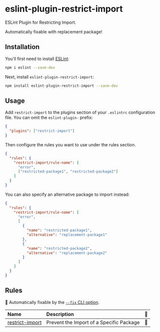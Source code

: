 # eslint-plugin-restrict-import

ESLint Plugin for Restricting Import.

Automatically fixable with replacement package!

## Installation

You'll first need to install [ESLint](https://eslint.org/):

```sh
npm i eslint --save-dev
```

Next, install `eslint-plugin-restrict-import`:

```sh
npm install eslint-plugin-restrict-import --save-dev
```

## Usage

Add `restrict-import` to the plugins section of your `.eslintrc` configuration file. You can omit the `eslint-plugin-` prefix:

```json
{
  "plugins": ["restrict-import"]
}
```

Then configure the rules you want to use under the rules section.

```json
{
  "rules": {
    "restrict-import/rule-name": [
      "error",
      ["restricted-package1", "restricted-package2"]
    ]
  }
}
```

You can also specify an alternative package to import instead:

```json
{
  "rules": {
    "restrict-import/rule-name": [
      "error",
      [
        {
          "name": "restricted-package1",
          "alternative": "replacement-package1"
        },
        {
          "name": "restricted-package2",
          "alternative": "replacement-package2"
        }
      ]
    ]
  }
}
```

## Rules

<!-- begin auto-generated rules list -->

🔧 Automatically fixable by the [`--fix` CLI option](https://eslint.org/docs/user-guide/command-line-interface#--fix).

| Name                                             | Description                              | 🔧  |
| :----------------------------------------------- | :--------------------------------------- | :-- |
| [restrict-import](docs/rules/restrict-import.md) | Prevent the Import of a Specific Package | 🔧  |

<!-- end auto-generated rules list -->
